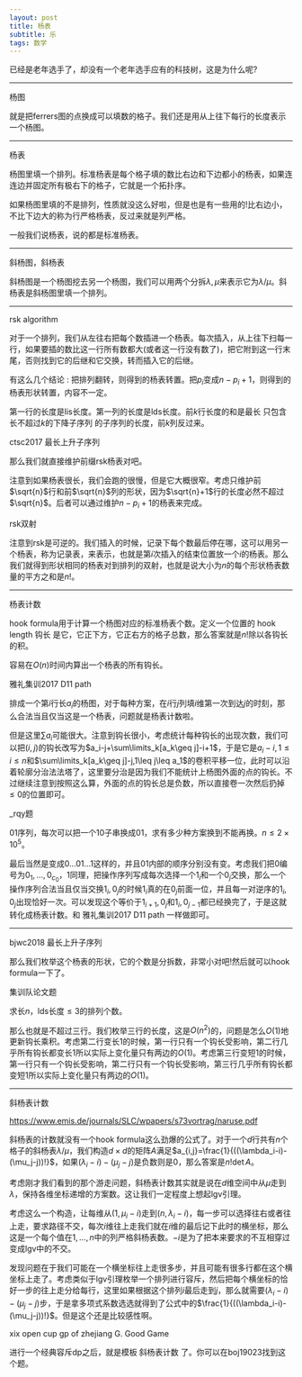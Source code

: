 ```yaml
---
layout: post
title: 杨表
subtitle: 乐
tags: 数学
---
```


已经是老年选手了，却没有一个老年选手应有的科技树，这是为什么呢?

-----

杨图

就是把ferrers图的点换成可以填数的格子。我们还是用从上往下每行的长度表示一个杨图。

-----

杨表

杨图里填一个排列。标准杨表是每个格子填的数比右边和下边都小的杨表，如果连连边并固定所有极右下的格子，它就是一个拓扑序。

如果杨图里填的不是排列，性质就没这么好啦，但是也是有一些用的!比右边小，不比下边大的称为行严格杨表，反过来就是列严格。

一般我们说杨表，说的都是标准杨表。

-----

斜杨图，斜杨表

斜杨图是一个杨图挖去另一个杨图，我们可以用两个分拆$\lambda,\mu$来表示它为$\lambda/\mu$。斜杨表是斜杨图里填一个排列。

-----

rsk algorithm

对于一个排列，我们从左往右把每个数插进一个杨表。每次插入，从上往下扫每一行，如果要插的数比这一行所有数都大(或者这一行没有数了)，把它附到这一行末尾，否则找到它的后继和它交换，转而插入它的后继。

有这么几个结论 : 把排列翻转，则得到的杨表转置。把$p_i$变成$n-p_i+1$，则得到的杨表形状转置，内容不一定。

第一行的长度是lis长度。第一列的长度是lds长度。前$k$行长度的和是最长 只包含长不超过$k$的下降子序列 的子序列的长度，前$k$列反过来。

ctsc2017 最长上升子序列

那么我们就直接维护前缀rsk杨表对吧。

注意到如果杨表很长，我们会跑的很慢，但是它大概很窄。考虑只维护前$\sqrt{n}$行和前$\sqrt{n}$列的形状，因为$\sqrt{n}+1$行的长度必然不超过$\sqrt{n}$。后者可以通过维护$n-p_i+1$的杨表来完成。

rsk双射

注意到rsk是可逆的。我们插入的时候，记录下每个数最后停在哪，这可以用另一个杨表，称为记录表，来表示，也就是第$i$次插入的结束位置放一个$i$的杨表。那么我们就得到形状相同的杨表对到排列的双射，也就是说大小为$n$的每个形状杨表数量的平方之和是$n!$。

-----

杨表计数

hook formula用于计算一个杨图对应的标准杨表个数。定义一个位置的 hook length 钩长 是它，它正下方，它正右方的格子总数，那么答案就是$n!$除以各钩长的积。

容易在$O(n)$时间内算出一个杨表的所有钩长。

雅礼集训2017 D11 path

排成一个第$i$行长$a_i$的杨图，对于每种方案，在$i$行$j$列填$i$维第一次到达$j$的时刻，那么合法当且仅当这是一个杨表，问题就是杨表计数啦。

但是这里$\sum a_i$可能很大。注意到钩长很小，考虑统计每种钩长的出现次数，我们可以把$(i,j)$的钩长改写为$a_i-j+\sum\limits_k[a_k\geq j]-i+1$，于是它是$a_i-i,1\leq i\leq n$和$\sum\limits_k[a_k\geq j]-j,1\leq j\leq a_1$的卷积平移一位，此时可以沿着轮廓分治法法塔了，这里要分治是因为我们不能统计上杨图外面的点的钩长。不过继续注意到按照这么算，外面的点的钩长总是负数，所以直接卷一次然后扔掉$\leq 0$的位置即可。

_rqy题

$01$序列，每次可以把一个$10$子串换成$01$，求有多少种方案换到不能再换。$n\leq 2\times 10^5$。

最后当然是变成$0...01...1$这样的，并且$01$内部的顺序分别没有变。考虑我们把$0$编号为$0_1,...,0_{c_0}$，$1$同理，把操作序列写成每次选择一个$1_i$和一个$0_j$交换，那么一个操作序列合法当且仅当交换$1_i,0_j$的时候$1_i$真的在$0_j$前面一位，并且每一对逆序的$1_i,0_j$出现恰好一次。可以发现这个等价于$1_{i+1},0_j$和$1_i,0_{j-1}$都已经换完了，于是这就转化成杨表计数。和 雅礼集训2017 D11 path 一样做即可。

-----

bjwc2018 最长上升子序列

那么我们枚举这个杨表的形状，它的个数是分拆数，非常小对吧!然后就可以hook formula一下了。

集训队论文题

求长$n$，lds长度$\leq 3$的排列个数。

那么也就是不超过三行。我们枚举三行的长度，这是$O(n^2)$的，问题是怎么$O(1)$地更新钩长乘积。考虑第二行变长$1$的时候，第一行只有一个钩长受影响，第二行几乎所有钩长都变长$1$所以实际上变化量只有两边的$O(1)$。考虑第三行变短$1$的时候，第一行只有一个钩长受影响，第二行只有一个钩长受影响，第三行几乎所有钩长都变短$1$所以实际上变化量只有两边的$O(1)$。

-----

斜杨表计数

https://www.emis.de/journals/SLC/wpapers/s73vortrag/naruse.pdf

斜杨表的计数就没有一个hook formula这么劲爆的公式了。对于一个$d$行共有$n$个格子的斜杨表$\lambda/\mu$，我们构造$d\times d$的矩阵$A$满足$a_{i,j}=\frac{1}{((\lambda_i-i)-(\mu_j-j))!}$，如果$(\lambda_i-i)-(\mu_j-j)$是负数则是$0$，那么答案是$n!\det A$。

考虑刚才我们看到的那个游走问题，斜杨表计数其实就是说在$d$维空间中从$\mu$走到$\lambda$，保持各维坐标递增的方案数。这让我们一定程度上想起lgv引理。

考虑这么一个构造，让每维从$(1,\mu_i-i)$走到$(n,\lambda_i-i)$，每一步可以选择往右或者往上走，要求路径不交，每次$i$维往上走我们就在$i$维的最后记下此时的横坐标，那么这是一个每个值在$1,...,n$中的列严格斜杨表数。$-i$是为了把本来要求的不互相穿过变成lgv中的不交。

发现问题在于我们可能在一个横坐标往上走很多步，并且可能有很多行都在这个横坐标上走了。考虑类似于lgv引理枚举一个排列进行容斥，然后把每个横坐标的恰好一步的往上走分给每行，这里如果根据这个排列$i$最后走到$j$，那么就需要$(\lambda_i-i)-(\mu_j-j)$步，于是拿多项式系数选选就得到了公式中的$\frac{1}{((\lambda_i-i)-(\mu_j-j))!}$。但是这个还是比较感性啊。

xix open cup gp of zhejiang G. Good Game

进行一个经典容斥dp之后，就是模板 斜杨表计数 了。你可以在boj19023找到这个题。